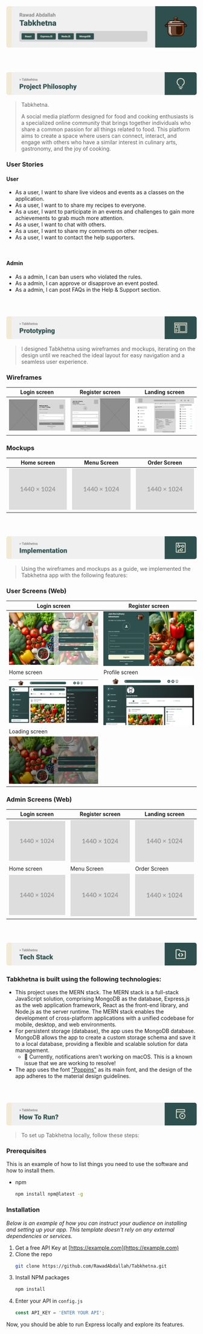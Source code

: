 <img src="./readme/title1.svg"/>

<br><br>

<!-- project philosophy -->
<img src="./readme/title2.svg"/>

> Tabkhetna.
>
> A social media platform designed for food and cooking enthusiasts is a specialized online community that brings together individuals who share a common passion for all things related to food. This platform aims to create a space where users can connect, interact, and engage with others who have a similar interest in culinary arts, gastronomy, and the joy of cooking.

### User Stories

#### User

- As a user, I want to share live videos and events as a classes on the application.
- As a user, I want to to share my recipes to everyone.
- As a user, I want to participate in an events and challenges to gain more achievements to grab much more attention.
- As a user, I want to chat with others.
- As a user, I want to share my comments on other recipes.
- As a user, I want to contact the help supporters.

<br>

#### Admin

- As a admin, I can ban users who violated the rules.
- As a admin, I can approve or disapprove an event posted.
- As a admin, I can post FAQs in the Help & Support section.

<br><br>

<!-- Prototyping -->
<img src="./readme/title3.svg"/>

> I designed Tabkhetna using wireframes and mockups, iterating on the design until we reached the ideal layout for easy navigation and a seamless user experience.

### Wireframes

| Login screen  | Register screen |  Landing screen |
| ---| ---| ---|
| ![Landing](./readme/demo/login_wireframe.png) | ![fsdaf](./readme/demo/register_wireframe.png) | ![fsdaf](./readme/demo/home_wireframe.png) |

### Mockups

| Home screen  | Menu Screen | Order Screen |
| ---| ---| ---|
| ![Landing](./readme/demo/1440x1024.png) | ![fsdaf](./readme/demo/1440x1024.png) | ![fsdaf](./readme/demo/1440x1024.png) 
<br><br>

<!-- Implementation -->
<img src="./readme/title4.svg"/>

> Using the wireframes and mockups as a guide, we implemented the Tabkhetna app with the following features:

### User Screens (Web)

| Login screen  | Register screen |
| ---| ---|
| ![Login](./readme/demo/login.png) | ![register](./readme/demo/register.png) |
| Home screen  | Profile screen |
| ![Home](./readme/demo/home.png) | ![profile](./readme/demo/profile.png) |
| Loading screen |
| ![Loading](./readme/demo/loading.png) |

### Admin Screens (Web)

| Login screen  | Register screen |  Landing screen |
| ---| ---| ---|
| ![Landing](./readme/demo/1440x1024.png) | ![fsdaf](./readme/demo/1440x1024.png) | ![fsdaf](./readme/demo/1440x1024.png) |
| Home screen  | Menu Screen | Order Screen |
| ![Landing](./readme/demo/1440x1024.png) | ![fsdaf](./readme/demo/1440x1024.png) | ![fsdaf](./readme/demo/1440x1024.png) |

<br><br>

<!-- Tech stack -->
<img src="./readme/title5.svg"/>

### Tabkhetna is built using the following technologies:

- This project uses the MERN stack. The MERN stack is a full-stack JavaScript solution, comprising MongoDB as the database, Express.js as the web application framework, React as the front-end library, and Node.js as the server runtime. The MERN stack enables the development of cross-platform applications with a unified codebase for mobile, desktop, and web environments.
- For persistent storage (database), the app uses the MongoDB database. MongoDB allows the app to create a custom storage schema and save it to a local database, providing a flexible and scalable solution for data management.
  - 🚨 Currently, notifications aren't working on macOS. This is a known issue that we are working to resolve!
- The app uses the font ["Poppins"](https://fonts.google.com/specimen/Poppins) as its main font, and the design of the app adheres to the material design guidelines.

<br><br>

<!-- How to run -->
<img src="./readme/title6.svg"/>

> To set up Tabkhetna locally, follow these steps:

### Prerequisites

This is an example of how to list things you need to use the software and how to install them.
* npm
  ```sh
  npm install npm@latest -g
  ```

### Installation

_Below is an example of how you can instruct your audience on installing and setting up your app. This template doesn't rely on any external dependencies or services._

1. Get a free API Key at [https://example.com](https://example.com)
2. Clone the repo
   ```sh
   git clone https://github.com/RawadAbdallah/Tabkhetna.git
   ```
3. Install NPM packages
   ```sh
   npm install
   ```
4. Enter your API in `config.js`
   ```js
   const API_KEY = 'ENTER YOUR API';
   ```

Now, you should be able to run Express locally and explore its features.
